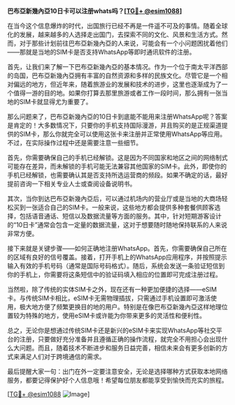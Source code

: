 **巴布亞新幾內亞10日卡可以注册whats吗？[[TG💪+ @esim1088](https://t.me/s/esim1088)]**

在当今这个信息爆炸的时代，出国旅行已经不再是一件遥不可及的事情。随着全球化的发展，越来越多的人选择走出国门，去探索不同的文化、风景和生活方式。然而，对于那些计划前往巴布亞新幾內亞的人来说，可能会有一个小问题困扰着他们——那就是当地的SIM卡是否支持WhatsApp等即时通讯软件的注册。

首先，让我们来了解一下巴布亞新幾內亞的基本情况。作为一个位于南太平洋西部的岛国，巴布亞新幾內亞拥有丰富的自然资源和多样的民族文化。尽管它是一个相对偏远的地方，但近年来，随着旅游业的发展和技术的进步，这里也逐渐成为了一个值得一游的目的地。如果你打算去那里旅游或者工作一段时间，那么拥有一张当地的SIM卡就显得尤为重要了。

那么问题来了，巴布亞新幾內亞的10日卡到底能不能用来注册WhatsApp呢？答案是肯定的！大多数情况下，只要你的手机支持国际漫游，并且购买的是正规渠道提供的SIM卡，那么你就完全可以使用这张卡来注册并正常使用WhatsApp等应用。不过，在实际操作过程中还是需要注意一些细节。

首先，你需要确保自己的手机已经解锁。这是因为不同国家和地区之间的网络制式可能存在差异，而未解锁的手机可能无法兼容其他国家的SIM卡。此外，即使你的手机已经解锁，也需要确认其是否支持所选运营商的频段。如果不确定的话，最好提前咨询一下相关专业人士或查阅设备说明书。

其次，当你到达巴布亞新幾內亞后，可以通过机场内的营业厅或是当地的大商场轻松买到一张适合自己的SIM卡。一般来说，这些地方都会提供多种套餐供顾客选择，包括语音通话、短信以及数据流量等方面的服务。其中，针对短期游客设计的“10日卡”通常会包含一定量的数据流量，这对于想要随时随地保持联系的人来说非常方便。

接下来就是关键步骤——如何正确地注册WhatsApp。首先，你需要确保自己所在的区域有良好的信号覆盖。接着，打开手机上的WhatsApp应用程序，并按照提示输入有效的手机号码（通常是国际号码格式）。随后，系统会发送一条验证短信到你的手机上，你需要将这条短信中的验证码填入相应的位置即可完成注册过程。

当然啦，除了传统的实体SIM卡之外，现在还有一种更加便捷的选择——eSIM卡。与传统SIM卡相比，eSIM卡无需物理插拔，只需通过手机设置即可激活使用，极大地方便了频繁更换目的地的用户。特别是在像巴布亞新幾內亞这样地理位置较为特殊的地方，使用eSIM卡或许能为你带来更多的灵活性和便利性。

总之，无论你是想通过传统SIM卡还是新兴的eSIM卡来实现WhatsApp等社交平台的注册，只要做好充分准备并且遵循正确的操作流程，就完全不用担心会出现什么大问题。而且，随着技术不断进步和服务日益完善，相信未来会有更多创新的方式来满足人们对于跨境通信的需求。

最后提醒大家一句：出门在外一定要注意安全，无论是选择哪种方式获取本地网络服务，都要记得保护好个人信息哦！希望每位朋友都能享受到愉快而充实的旅程。

[[TG💪+ @esim1088](https://t.me/s/esim1088) ![Image](https://i.postimg.cc/4NQfJmqS/Snipaste-2025-05-13-00-14-12.png)]